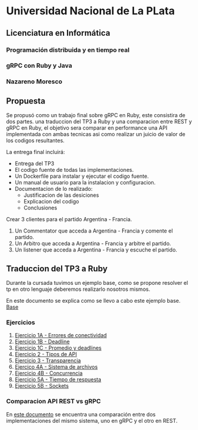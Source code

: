 # Universidad Nacional de La PLata

## Licenciatura en Informática 

### Programación distribuida y en tiempo real

### gRPC con Ruby y Java

### Nazareno Moresco

## Propuesta
 
Se propusó como un trabajo final sobre gRPC en Ruby, este consistira de dos partes. una traduccion del TP3 a Ruby y una comparacion entre REST y gRPC en Ruby, el objetivo sera comparar en performance una API implementada con ambas tecnicas asi como realizar un juicio de valor de los codigos resultantes.

La entrega final incluirá:
* Entrega del TP3
* El codigo fuente de todas las implementaciones.
* Un Dockerfile para instalar y ejecutar el codigo fuente.
* Un manual de usuario para la instalacion y configuracion.
* Documentacion de lo realizado:
    * Justificacion de las desiciones
    * Explicacion del codigo
    * Conclusiones

Crear 3 clientes para el partido Argentina - Francia.
1. Un Commentator que acceda a Argentina - Francia y comente el partido.
2. Un Arbitro que acceda a Argentina - Francia y arbitre el partido.
3. Un listener que acceda a Argentina - Francia y escuche el partido.

## Traduccion del TP3 a Ruby

Durante la cursada tuvimos un ejemplo base, como se propone resolver el tp en otro lenguaje deberemos realizarlo nosotros mismos.

En este documento se explica como se llevo a cabo este ejemplo base.
[Base](docs/tp3/base.md)


###  Ejercicios

1. [Ejercicio 1A - Errores de conectividad](docs/tp3/ej1_a.md)
2. [Ejercicio 1B - Deadline](docs/tp3/ej1_b.md)
3. [Ejercicio 1C - Promedio y deadlines](docs/tp3/ej1_c.md)
4. [Ejercicio 2 - Tipos de API](docs/tp3/ej2.md)
5. [Ejercicio 3 - Transparencia](docs/tp3/ej3.md)
6. [Ejercico 4A - Sistema de archivos](docs/tp3/ej4_a.md)
7. [Ejercicio 4B - Concurrencia](docs/tp3/ej4_b.md)
8. [Ejercicio 5A - Tiempo de respuesta](docs/tp3/ej5_a.md)
9. [Ejercicio 5B - Sockets](docs/tp3/ej5_b.md)


### Comparacion API REST vs gRPC

En [este documento](docs/comparacion/intro.md) se encuentra una comparación entre dos implementaciones del mismo sistema, uno en gRPC y el otro en REST. 